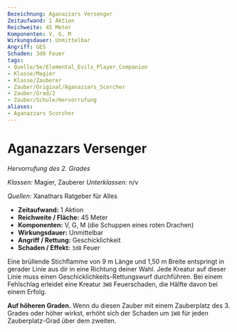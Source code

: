 ```yaml
---
Bezeichnung: Aganazzars Versenger
Zeitaufwand: 1 Aktion
Reichweite: 45 Meter
Komponenten: V, G, M
Wirkungsdauer: Unmittelbar
Angriff: GES
Schaden: 3d8 Feuer
tags: 
- Quelle/5e/Elemental_Evils_Player_Companion
- Klasse/Magier
- Klasse/Zauberer
- Zauber/Original/Aganazzars_Scorcher
- Zauber/Grad/2
- Zauber/Schule/Hervorrufung
aliases: 
- Aganazzars Scorcher
---
```

# Aganazzars Versenger
_Hervorrufung des 2. Grades_

_Klassen:_ Magier, Zauberer
_Unterklassen:_ n/v

_Quellen:_ Xanathars Ratgeber für Alles

- **Zeitaufwand:** 1 Aktion
- **Reichweite / Fläche:** 45 Meter
- **Komponenten:** V, G, M (die Schuppen eines roten Drachen)
- **Wirkungsdauer:** Unmittelbar
- **Angriff / Rettung:** Geschicklichkeit
- **Schaden / Effekt:** `3d8` Feuer

Eine brüllende Stichflamme von 9 m Länge und 1,50 m Breite entspringt in gerader Linie aus dir in eine Richtung deiner Wahl. Jede Kreatur auf dieser Linie muss einen Geschicklichkeits-Rettungswurf durchführen. Bei einem Fehlschlag erleidet eine Kreatur `3W8` Feuerschaden, die Hälfte davon bei einem Erfolg.

**Auf höheren Graden.** Wenn du diesen Zauber mit einem Zauberplatz des 3. Grades oder höher wirkst, erhöht sich der Schaden um `1W8` für jeden Zauberplatz-Grad über dem zweiten.